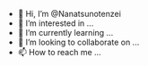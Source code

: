 - 👋 Hi, I’m @Nanatsunotenzei
- 👀 I’m interested in ...
- 🌱 I’m currently learning ...
- 💞️ I’m looking to collaborate on ...
- 📫 How to reach me ...

<!---
Nanatsunotenzei/Nanatsunotenzei is a ✨ special ✨ repository because its `README.md` (this file) appears on your GitHub profile.
You can click the Preview link to take a look at your changes.
--->
